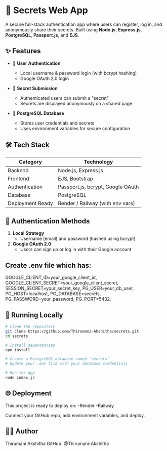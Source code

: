 # 🔐 Secrets Web App

A secure full-stack authentication app where users can register, log in, and anonymously share their secrets. Built using **Node.js**, **Express.js**, **PostgreSQL**, **Passport.js**, and **EJS**.

## ✨ Features

- 🔐 **User Authentication**
  - Local username & password login (with bcrypt hashing)
  - Google OAuth 2.0 login

- 📝 **Secret Submission**
  - Authenticated users can submit a "secret"
  - Secrets are displayed anonymously on a shared page

- 💾 **PostgreSQL Database**
  - Stores user credentials and secrets
  - Uses environment variables for secure configuration

## 🛠️ Tech Stack

| Category         | Technology                        |
|------------------|------------------------------------|
| Backend          | Node.js, Express.js               |
| Frontend         | EJS, Bootstrap                    |
| Authentication   | Passport.js, bcrypt, Google OAuth |
| Database         | PostgreSQL                        |
| Deployment Ready | Render / Railway (with env vars)  |

## 🔐 Authentication Methods

1. **Local Strategy**
   - Username (email) and password (hashed using bcrypt)
2. **Google OAuth 2.0**
   - Users can sign up or log in with their Google account

## Create .env file which has:
GOOGLE_CLIENT_ID=your_google_client_id, 
GOOGLE_CLIENT_SECRET=your_google_client_secret, 
SESSION_SECRET=your_secret_key, 
PG_USER=your_db_user, 
PG_HOST=localhost, 
PG_DATABASE=secrets, 
PG_PASSWORD=your_password, 
PG_PORT=5432.


## 🚀 Running Locally

```bash
# Clone the repository
git clone https://github.com/Thirumani-Akshitha/secrets.git
cd secrets

# Install dependencies
npm install

# Create a PostgreSQL database named 'secrets'
# Update your .env file with your database credentials

# Run the app
node index.js

```
## 🌐 Deployment
This project is ready to deploy on:
-Render
-Railway

Connect your GitHub repo, add environment variables, and deploy.

## 👩‍💻 Author
Thirumani Akshitha
GitHub: @Thirumani-Akshitha




